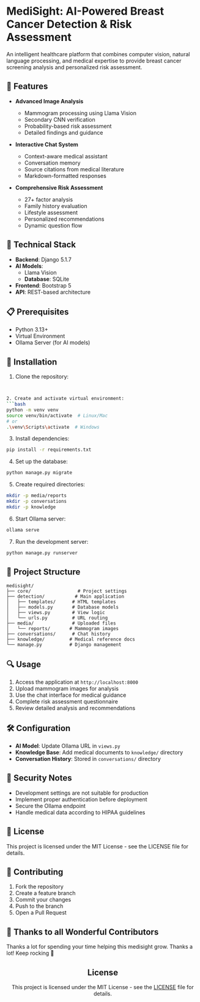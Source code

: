 # MediSight: AI-Powered Breast Cancer Detection & Risk Assessment

An intelligent healthcare platform that combines computer vision, natural language processing, and medical expertise to provide breast cancer screening analysis and personalized risk assessment.

## 🌟 Features

- **Advanced Image Analysis**
  - Mammogram processing using Llama Vision
  - Secondary CNN verification
  - Probability-based risk assessment
  - Detailed findings and guidance

- **Interactive Chat System**
  - Context-aware medical assistant
  - Conversation memory
  - Source citations from medical literature
  - Markdown-formatted responses

- **Comprehensive Risk Assessment**
  - 27+ factor analysis
  - Family history evaluation
  - Lifestyle assessment
  - Personalized recommendations
  - Dynamic question flow

## 🔧 Technical Stack

- **Backend**: Django 5.1.7
- **AI Models**: 
  - Llama Vision
  - **Database**: SQLite
- **Frontend**: Bootstrap 5
- **API**: REST-based architecture

## 📋 Prerequisites

- Python 3.13+
- Virtual Environment
- Ollama Server (for AI models)

## 🚀 Installation

1. Clone the repository:
```bash


2. Create and activate virtual environment:
```bash
python -m venv venv
source venv/bin/activate  # Linux/Mac
# or
.\venv\Scripts\activate  # Windows
```

3. Install dependencies:
```bash
pip install -r requirements.txt
```

4. Set up the database:
```bash
python manage.py migrate
```

5. Create required directories:
```bash
mkdir -p media/reports
mkdir -p conversations
mkdir -p knowledge
```

6. Start Ollama server:
```bash
ollama serve
```

7. Run the development server:
```bash
python manage.py runserver
```

## 📁 Project Structure

```
medisight/
├── core/                 # Project settings
├── detection/           # Main application
│   ├── templates/      # HTML templates
│   ├── models.py       # Database models
│   ├── views.py        # View logic
│   └── urls.py         # URL routing
├── media/              # Uploaded files
│   └── reports/       # Mammogram images
├── conversations/      # Chat history
├── knowledge/         # Medical reference docs
└── manage.py          # Django management
```

## 🔍 Usage

1. Access the application at `http://localhost:8000`
2. Upload mammogram images for analysis
3. Use the chat interface for medical guidance
4. Complete risk assessment questionnaire
5. Review detailed analysis and recommendations

## 🛠️ Configuration

- **AI Model**: Update Ollama URL in `views.py`
- **Knowledge Base**: Add medical documents to `knowledge/` directory
- **Conversation History**: Stored in `conversations/` directory

## 🔐 Security Notes

- Development settings are not suitable for production
- Implement proper authentication before deployment
- Secure the Ollama endpoint
- Handle medical data according to HIPAA guidelines

## 📄 License

This project is licensed under the MIT License - see the LICENSE file for details.

## 🤝 Contributing

1. Fork the repository
2. Create a feature branch
3. Commit your changes
4. Push to the branch
5. Open a Pull Request



## 💪 Thanks to all Wonderful Contributors

Thanks a lot for spending your time helping this medisight grow.
Thanks a lot! Keep rocking 🍻



<div align="center">




## License

This project is licensed under the MIT License - see the [LICENSE](LICENSE) file for details.
